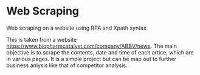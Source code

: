# Web Scraping 
Web scraping on a website using RPA and Xpath syntax.

This is taken from a website https://www.biopharmcatalyst.com/company/ABBV/news. The main objective is to scrape the contents, date and time of each artice, which are in various pages. It is a simple project but can be map out to further business anlysis like that of competitor analysis.
